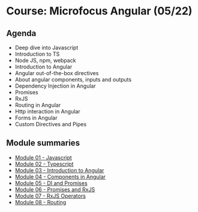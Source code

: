 # Course: Microfocus Angular (05/22)

## Agenda

* Deep dive into Javascript
* Introduction to TS
* Node JS, npm, webpack
* Introduction to Angular
* Angular out-of-the-box directives
* About angular components, inputs and outputs
* Dependency Injection in Angular
* Promises
* RxJS
* Routing in Angular
* Http interaction in Angular
* Forms in Angular
* Custom Directives and Pipes


## Module summaries
* [Module 01 - Javascript](Module%2001/README.md)
* [Module 02 - Typescript](Module%2002/README.md)
* [Module 03 - Introduction to Angular](Module%2003/README.md)
* [Module 04 - Components in Angular](Module%2004/README.md)
* [Module 05 - DI and Promises](Module%2005/README.md)
* [Module 06 - Promises and RxJS](Module%2006/README.md)
* [Module 07 - RxJS Operators](Module%2007/README.md)
* [Module 08 - Routing](Module%2008/README.md)